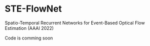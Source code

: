 # STE-FlowNet
Spatio-Temporal Recurrent Networks for Event-Based Optical Flow Estimation (AAAI 2022)

Code is comming soon
